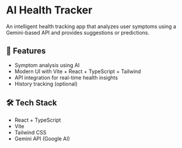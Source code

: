# AI Health Tracker

An intelligent health tracking app that analyzes user symptoms using a Gemini-based API and provides suggestions or predictions.

## 🚀 Features

- Symptom analysis using AI
- Modern UI with Vite + React + TypeScript + Tailwind
- API integration for real-time health insights
- History tracking (optional)

## 🛠️ Tech Stack

- React + TypeScript
- Vite
- Tailwind CSS
- Gemini API (Google AI)


